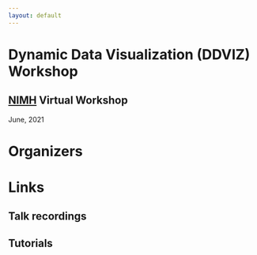 ```yaml
---
layout: default
---
```


# Dynamic Data Visualization (DDVIZ) Workshop
## [NIMH](https://www.nimh.nih.gov/) Virtual Workshop
June, 2021


# Organizers

# Links

## Talk recordings

## Tutorials
